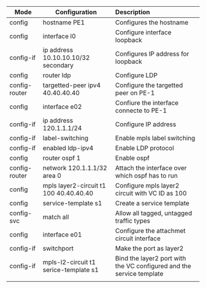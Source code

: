 

| Mode          | Configuration                          | Description                                                  |
| ------------- | -------------------------------------- | :----------------------------------------------------------- |
| config        | hostname PE1                           | Configures the hostname                                      |
| config        | interface l0                           | Configure interface loopback                                 |
| config-if     | ip address 10.10.10.10/32 secondary    | Configures IP address for loopback                           |
| config        | router ldp                             | Configure LDP                                                |
| config-router | targetted-peer ipv4 40.40.40.40        | Configure the targetted peer on PE-1                         |
| config        | interface e02                          | Confiure the interface connecte to PE-1                      |
| config-if     | ip address 120.1.1.1/24                | Configure IP address                                         |
| config-if     | label-switching                        | Enable mpls label switching                                  |
| config-if     | enabled ldp-ipv4                       | Enable LDP protocol                                          |
| config        | router ospf 1                          | Enable ospf                                                  |
| config-router | network 120.1.1.1/32 area 0            | Attach the interface over which ospf has to run              |
| config        | mpls layer2-circuit t1 100 40.40.40.40 | Configure mpls layer2 circuit with VC ID as 100              |
| config        | service-template s1                    | Create a service template                                    |
| config-svc    | match all                              | Allow all tagged, untagged traffic types                     |
| config        | interface e01                          | Configure the attachmet circuit interface                    |
| config-if     | switchport                             | Make the port as layer2                                      |
| config-if     | mpls-l2-circuit t1 serice-template s1  | Bind the layer2 port with the VC configured and the service template |
|               |                                        |                                                              |

